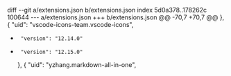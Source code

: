 diff --git a/extensions.json b/extensions.json
index 5d0a378..178262c 100644
--- a/extensions.json
+++ b/extensions.json
@@ -70,7 +70,7 @@
     },
     {
       "uid": "vscode-icons-team.vscode-icons",
-      "version": "12.14.0"
+      "version": "12.15.0"
     },
     {
       "uid": "yzhang.markdown-all-in-one",

